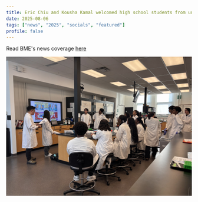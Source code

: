 ```yaml
---
title: Eric Chiu and Kousha Kamal welcomed high school students from underrepresented communities to explore biomedical engineering at the iBEAM workshop
date: 2025-08-06
tags: ["news", "2025", "socials", "featured"]
profile: false
---
```


Read BME's news coverage [here](https://bme.utoronto.ca/news/ibeam-2025-biomedical-engineering-in-action/)

![screen reader text](IMG_6702.jpg)